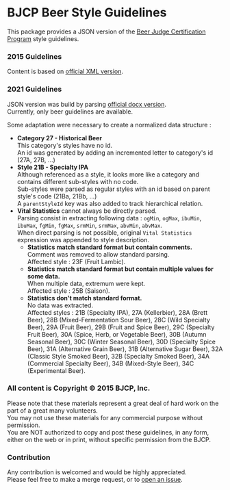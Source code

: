 # BJCP Beer Style Guidelines

This package provides a JSON version of the [Beer Judge Certification Program](https://www.bjcp.org) style guidelines.

### 2015 Guidelines

Content is based on [official XML version](https://github.com/meanphil/bjcp-guidelines-2015).

### 2021 Guidelines

JSON version was build by parsing [official docx version](https://www.bjcp.org/wp-content/uploads/2021/12/2021_Guidelines_Beer.docx).  
Currently, only beer guidelines are available.

Some adaptation were necessary to create a normalized data structure :

- **Category 27 - Historical Beer**  
  This category's styles have no id.  
  An id was generated by adding an incremented letter to category's id (27A, 27B, ...)
- **Style 21B - Specialty IPA**  
  Although referenced as a style, it looks more like a category and contains different sub-styles with no code.  
  Sub-styles were parsed as regular styles with an id based on parent style's code (21Ba, 21Bb, ...)  
  A `parentStyleId` key was also added to track hierarchical relation.
- **Vital Statistics** cannot always be directly parsed.  
Parsing consist in extracting following data : `ogMin`, `ogMax`, `ibuMin`, `ibuMax`, `fgMin`, `fgMax`, `srmMin`, `srmMax`, `abvMin`, `abvMax`.  
When direct parsing is not possible, original `Vital Statistics` expression was appended to style description. 
    - **Statistics match standard format but contain comments.**  
      Comment was removed to allow standard parsing.  
      Affected style : 23F (Fruit Lambic).
    - **Statistics match standard format but contain multiple values for some data.**  
      When multiple data, extremum were kept.  
      Affected style : 25B (Saison).
    - **Statistics don't match standard format.**  
      No data was extracted.  
      Affected styles : 21B (Specialty IPA), 27A (Kellerbier), 28A (Brett Beer), 28B (Mixed-Fermentation Sour Beer), 28C (Wild Specialty Beer), 29A (Fruit Beer), 29B (Fruit and Spice Beer), 29C (Specialty Fruit Beer), 30A (Spice, Herb, or Vegetable Beer), 30B (Autumn Seasonal Beer), 30C (Winter Seasonal Beer), 30D (Specialty Spice Beer), 31A (Alternative Grain Beer), 31B (Alternative Sugar Beer), 32A (Classic Style Smoked Beer), 32B (Specialty Smoked Beer), 34A (Commercial Specialty Beer), 34B (Mixed-Style Beer), 34C (Experimental Beer). 

### All content is Copyright © 2015 BJCP, Inc.

Please note that these materials represent a great deal of hard work on the part of a great many volunteers.  
You may not use these materials for any commercial purpose without permission.  
You are NOT authorized to copy and post these guidelines, in any form, either on the web or in print, without specific permission from the BJCP.

### Contribution

Any contribution is welcomed and would be highly appreciated.  
Please feel free to make a merge request, or to [open an issue](https://github.com/bgaze/bjcp-guidelines/issues/new).
